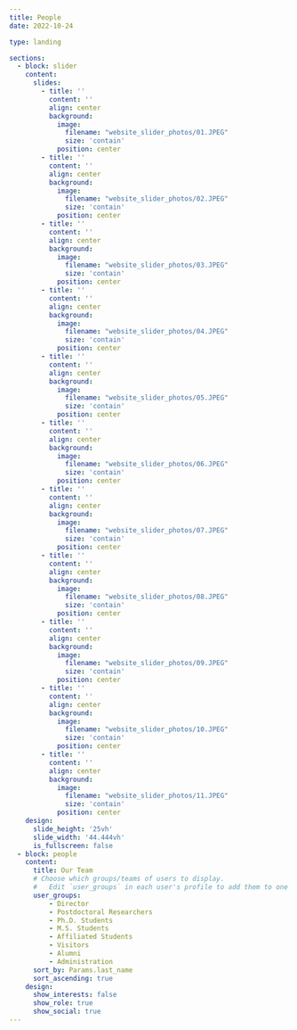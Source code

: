 ```yaml
---
title: People
date: 2022-10-24

type: landing

sections:
  - block: slider
    content:
      slides:
        - title: ''
          content: ''
          align: center
          background:
            image:
              filename: "website_slider_photos/01.JPEG"
              size: 'contain'
            position: center
        - title: ''
          content: ''
          align: center
          background:
            image:
              filename: "website_slider_photos/02.JPEG"
              size: 'contain'
            position: center
        - title: ''
          content: ''
          align: center
          background:
            image:
              filename: "website_slider_photos/03.JPEG"
              size: 'contain'
            position: center
        - title: ''
          content: ''
          align: center
          background:
            image:
              filename: "website_slider_photos/04.JPEG"
              size: 'contain'
            position: center
        - title: ''
          content: ''
          align: center
          background:
            image:
              filename: "website_slider_photos/05.JPEG"
              size: 'contain'
            position: center
        - title: ''
          content: ''
          align: center
          background:
            image:
              filename: "website_slider_photos/06.JPEG"
              size: 'contain'
            position: center
        - title: ''
          content: ''
          align: center
          background:
            image:
              filename: "website_slider_photos/07.JPEG"
              size: 'contain'
            position: center
        - title: ''
          content: ''
          align: center
          background:
            image:
              filename: "website_slider_photos/08.JPEG"
              size: 'contain'
            position: center
        - title: ''
          content: ''
          align: center
          background:
            image:
              filename: "website_slider_photos/09.JPEG"
              size: 'contain'
            position: center
        - title: ''
          content: ''
          align: center
          background:
            image:
              filename: "website_slider_photos/10.JPEG"
              size: 'contain'
            position: center
        - title: ''
          content: ''
          align: center
          background:
            image:
              filename: "website_slider_photos/11.JPEG"
              size: 'contain'
            position: center
    design:
      slide_height: '25vh'
      slide_width: '44.444vh'
      is_fullscreen: false
  - block: people
    content:
      title: Our Team
      # Choose which groups/teams of users to display.
      #   Edit `user_groups` in each user's profile to add them to one or more of these groups.
      user_groups:
          - Director
          - Postdoctoral Researchers
          - Ph.D. Students
          - M.S. Students
          - Affiliated Students
          - Visitors
          - Alumni
          - Administration
      sort_by: Params.last_name
      sort_ascending: true
    design:
      show_interests: false
      show_role: true
      show_social: true
---
```

